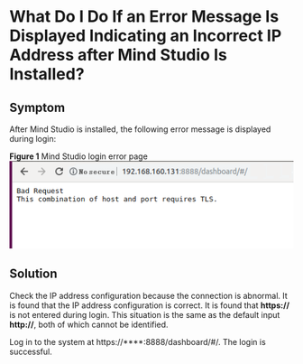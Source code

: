 # What Do I Do If an Error Message Is Displayed Indicating an Incorrect IP Address after  Mind Studio  Is Installed?<a name="EN-US_TOPIC_0196221476"></a>

## Symptom<a name="section147525372354"></a>

After  Mind Studio  is installed, the following error message is displayed during login:

**Figure  1** Mind Studio  login error page<a name="en-us_topic_0136384641_fig6192620205711"></a>  
![](figures/mind-studio-login-error-page.png "mind-studio-login-error-page")

## Solution<a name="section6143113133617"></a>

Check the IP address configuration because the connection is abnormal. It is found that the IP address configuration is correct. It is found that  **https://**  is not entered during login. This situation is the same as the default input  **http://**, both of which cannot be identified.

Log in to the system at https://\*\*\*\*:8888/dashboard/\#/. The login is successful.

